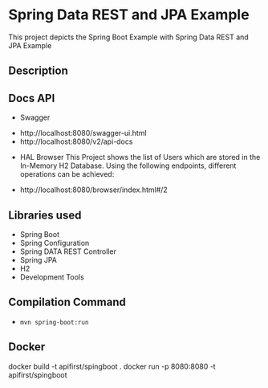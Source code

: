 # Spring Data REST and JPA Example
This project depicts the Spring Boot Example with Spring Data REST and JPA Example

## Description


## Docs API

* Swagger

- http://localhost:8080/swagger-ui.html
- http://localhost:8080/v2/api-docs

*  HAL  Browser
This Project shows the list of Users which are stored in the In-Memory H2 Database. Using the following endpoints, different operations can be achieved:

- http://localhost:8080/browser/index.html#/2



## Libraries used
- Spring Boot
- Spring Configuration
- Spring DATA REST Controller
- Spring JPA
- H2
- Development Tools



## Compilation Command
- `mvn spring-boot:run`

## Docker
docker build -t apifirst/spingboot .
docker run -p 8080:8080 -t apifirst/spingboot
